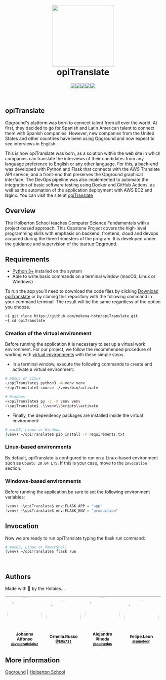 <br>

<h1 align="center"><img src="https://i.ibb.co/vBRcBgB/mekona.png" width='200'><br>opiTranslate</h1>

<p align="center"><img src="https://img.shields.io/badge/Python-FFD43B?style=for-the-badge&logo=python&logoColor=blue"><img src="https://img.shields.io/badge/Flask-000000?style=for-the-badge&logo=flask&logoColor=white"><img src="https://img.shields.io/badge/MongoDB-4EA94B?style=for-the-badge&logo=mongodb&logoColor=white"><img src="https://img.shields.io/badge/Docker-2CA5E0?style=for-the-badge&logo=docker&logoColor=white"><img src="https://img.shields.io/badge/Amazon_AWS-FF9900?style=for-the-badge&logo=amazonaws&logoColor=white"></p>

<br>

## opiTranslate

Opground's platform was born to connect talent from all over the world. At first, they decided to go for Spanish and Latin American talent to connect them with Spanish companies. However, new companies from the United States and other countries have been using Opground and now expect to see interviews in English.

This is how opiTranslate was born, as a solution within the web site in which companies can translate the interviews of their candidates from any language preference to English or any other language. For this, a back-end was developed with Python and Flask that connects with the AWS Translate API service, and a front-end that preserves the Opground graphical interface. The DevOps pipeline was also implemented to automate the integration of basic software testing using Docker and GitHub Actions, as well as the automation of the application deployment with AWS EC2 and Nginx. You can visit the site at [opiTranslate](http://opitranslate.holbie3815.tech)

## Overview

The Holberton School teaches Computer Science Fundamentals with a project-based approach. This Capstone Project covers the high-level programming skills with emphasis on backend, frontend, cloud and devops acquired during the three trimesters of the program. It is developed under the guidance and supervision of the startup [Opground](https://opground.com/).

## Requirements

- [Python 3+](https://python.org/) installed on the system
- Able to write basic commands on a terminal window (macOS, Linux or Windows)

To run the app you'll need to download the code files by clicking [Download opiTranslate](https://github.com/mekona-hbtn/opiTranslate/archive/refs/heads/main.zip) or by cloning this repository with the following command in your command terminal. The result will be the same regardless of the option you choose.

```bash
~$ git clone https://github.com/mekona-hbtn/opiTranslate.git
~$ cd opiTranslate
```

### Creation of the virtual environment

Before running the application it is necessary to set up a virtual work environment. For our project, we follow the recommended procedure of working with [virtual environments](https://docs.python.org/3/tutorial/venv.html) with these simple steps.

- In a terminal window, execute the following commands to create and activate a virtual environment:

```bash
# macOS or Linux
~/opiTranslate$ python3 -m venv venv
~/opiTranslate$ source ./venv/bin/activate

# Windows
~\opiTranslate$ py -3 -m venv venv
~\opiTranslate$ .\\venv\\Scripts\\activate
```

- Finally, the dependency packages are installed inside the virtual environment:

```bash
# macOS, Linux or Windows
(venv) ~/opiTranslate$ pip install -r requirements.txt
```

### Linux-based environments

By default, opiTranslate is configured to run on a Linux-based environment such as `Ubuntu 20.04 LTS`. If this is your case, move to the `Invocation` section.

### Windows-based environments

Before running the application be sure to set the following environment variables:

```powershell
(venv) ~\opiTranslate$ env:FLASK_APP = "app"
(venv) ~\opiTranslate$ env:FLASK_ENV = "production"
```

## Invocation

Now we are ready to run opiTranslate typing the flask run command:

```bash
# macOS, Linux or PowerShell
(venv) ~/opiTranslate$ flask run
```

<br>

## Authors

Made with 💟 by the Holbies...

| [<img src="https://avatars.githubusercontent.com/u/87556519" width="110" style="border-radius: 50%"><br><sub>Johanna Alfonso<br><sup>@viajeradelaluz](https://github.com/viajeradelaluz) | [<img src="https://avatars.githubusercontent.com/u/91074465" width="110" style="border-radius: 50%"><br><sub>Ornella Russo<br><sup>@Ella711](https://github.com/Ella711) | [<img src="https://avatars.githubusercontent.com/u/91083840" width="110" style="border-radius: 50%"><br><sub>Alejandro Pineda<br><sup>@apinedas](https://github.com/Apinedas) | [<img src="https://avatars.githubusercontent.com/u/91047947" width="110" style="border-radius: 50%"><br><sub>Felipe Leon<br><sup>@pipeleon](https://github.com/pipeleon) |
| :--------------------------------------------------------------------------------------------------------------------------------------------------------------------------------------: | :----------------------------------------------------------------------------------------------------------------------------------------------------------------------: | :---------------------------------------------------------------------------------------------------------------------------------------------------------------------------: | :----------------------------------------------------------------------------------------------------------------------------------------------------------------------: |

## More information

[Opground](https://opground.com/) | [Holberton School](https://www.holbertonschool.com/)
